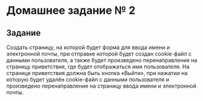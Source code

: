 # Домашнее задание № 2


## Задание
Создать страницу, на которой будет форма для ввода имени и электронной почты, при отправке которой будет создан cookie-файл с данными пользователя, 
а также будет произведено перенаправление на страницу приветствия, где будет отображаться имя пользователя.
На странице приветствия должна быть кнопка «Выйти», при нажатии на которую будет удалён cookie-файл с данными пользователя и произведено перенаправление на страницу ввода имени и электронной почты.


